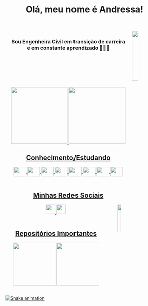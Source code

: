 <h1 align="center"> Olá, meu nome é Andressa! </h1>
<div>
  <br>
  <br>
  <img align="right" src="https://64.media.tumblr.com/fe8562deba2ce1791f2c8af08a622da9/tumblr_mkrnrhTB6j1r998ieo1_500.gif" height="20%" width="20%"/>
  <h3 align="center">Sou Engenheira Civil em transição de carreira <br>e em constante aprendizado ✌🏽✨</h3> 
</div>

<br>
<br>
<br>
<br>

##

<div align="center">
  <a href="https://github.com/Andressavcon">
  <img height="180em" src="https://github-readme-stats.vercel.app/api?username=andressavcon&count_private=true&show_icons=true&theme=radical"/> 
  <img height="180em" src="https://github-readme-stats.vercel.app/api/top-langs/?username=andressavcon&layout=compact&theme=radical"/>
</div>

<h2 align="center">Conhecimento/Estudando</h2>
<div align="center" style="display: inline_block">
  <img align="center" src="https://cdn.jsdelivr.net/gh/devicons/devicon/icons/html5/html5-plain-wordmark.svg" height="30" width="40"/>
  <img align="center" src="https://cdn.jsdelivr.net/gh/devicons/devicon/icons/css3/css3-plain-wordmark.svg" height="30" width="40"/>
  <img align="center" src="https://cdn.jsdelivr.net/gh/devicons/devicon/icons/javascript/javascript-plain.svg" height="30" width="40"/>
  <img align="center" src="https://cdn.jsdelivr.net/gh/devicons/devicon/icons/typescript/typescript-plain.svg" height="30" width="40"/>
  <img align="center" src="https://cdn.jsdelivr.net/gh/devicons/devicon/icons/angularjs/angularjs-plain.svg" height="30" width="40"/>
  <img align="center" src="https://cdn.jsdelivr.net/gh/devicons/devicon/icons/java/java-original.svg" height="30" width="40"/>
  <img align="center" src="https://cdn.jsdelivr.net/gh/devicons/devicon/icons/spring/spring-original.svg" height="30" width="40"/>
  <img align="center" src="https://cdn.jsdelivr.net/gh/devicons/devicon/icons/mysql/mysql-plain.svg" height="30" width="40"/>
</div>

<br>
<h2 align="center">Minhas Redes Sociais</h2>
<div align="center">
  <a href="https://www.linkedin.com/in/andressavcon">
  <img src='https://img.shields.io/badge/LinkedIn-0077B5?style=for-the-badge&logo=linkedin&logoColor=white' height='30'>
  
  <a href="https://www.instagram.com/andressavcon">
  <img src='https://img.shields.io/badge/Instagram-E4405F?style=for-the-badge&logo=instagram&logoColor=white' height='30'>
  
  <img align="right" src="https://64.media.tumblr.com/dd763aa8a49d4889f33039ce6cf099cd/tumblr_mlot901XhS1so5mxwo1_500.gif" height="15%" width="15%"/>
</div>

<br>

<h2 align="center">Repositórios Importantes</h2>
<div align="center">  
  <a href="https://github.com/Andressavcon/interface-pag-inicial-instagram"/>
  <img height="135em" src="https://github-readme-stats.vercel.app/api/pin/?username=andressavcon&repo=interface-pag-inicial-instagram&theme=radical"/>
  
  <a href="https://github.com/Andressavcon/desafio-dio-poo"/>
  <img height="135em" src="https://github-readme-stats.vercel.app/api/pin/?username=andressavcon&repo=desafio-dio-poo&theme=radical"/>
</div>

##
![Snake animation](https://github.com/andressavcon/andressavcon/blob/output/github-contribution-grid-snake.svg)

